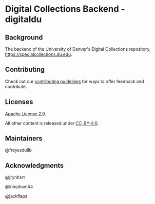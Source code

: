 # Digital Collections Backend - digitaldu

## Background

The backend of the University of Denver's Digital Collections repository, https://specialcollections.du.edu.

## Contributing

Check out our [contributing guidelines](/CONTRIBUTING.md) for ways to offer feedback and contribute.

## Licenses

[Apache License 2.0](https://www.apache.org/licenses/LICENSE-2.0).

All other content is released under [CC-BY-4.0](https://creativecommons.org/licenses/by/4.0/).

## Maintainers

@freyesdulib

## Acknowledgments

@jrynhart

@kimpham54

@jackflaps
